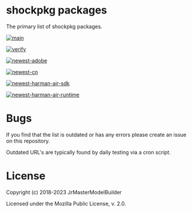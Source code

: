 # shockpkg packages

The primary list of shockpkg packages.

[![main](https://github.com/shockpkg/packages/workflows/main/badge.svg)](https://github.com/shockpkg/packages/actions?query=workflow%3Amain+branch%3Amaster)

[![verify](https://github.com/shockpkg/packages/workflows/verify/badge.svg)](https://github.com/shockpkg/packages/actions?query=workflow%3Averify+branch%3Amaster)

[![newest-adobe](https://github.com/shockpkg/packages/workflows/newest-adobe/badge.svg)](https://github.com/shockpkg/packages/actions?query=workflow%3Anewest-adobe+branch%3Amaster)

[![newest-cn](https://github.com/shockpkg/packages/workflows/newest-cn/badge.svg)](https://github.com/shockpkg/packages/actions?query=workflow%3Anewest-cn+branch%3Amaster)

[![newest-harman-air-sdk](https://github.com/shockpkg/packages/workflows/newest-harman-air-sdk/badge.svg)](https://github.com/shockpkg/packages/actions?query=workflow%3Anewest-harman-air-sdk+branch%3Amaster)

[![newest-harman-air-runtime](https://github.com/shockpkg/packages/workflows/newest-harman-air-runtime/badge.svg)](https://github.com/shockpkg/packages/actions?query=workflow%3Anewest-harman-air-runtime+branch%3Amaster)


# Bugs

If you find that the list is outdated or has any errors please create an issue on this repository.

Outdated URL's are typically found by daily testing via a cron script.


# License

Copyright (c) 2018-2023 JrMasterModelBuilder

Licensed under the Mozilla Public License, v. 2.0.
